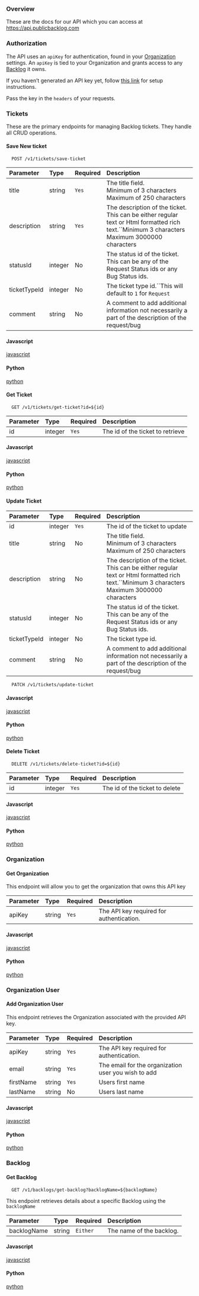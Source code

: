 ### Overview

These are the docs for our API which you can access at https://api.publicbacklog.com

### Authorization

The API uses an `apiKey` for authentication, found in your [Organization]() settings. An `apiKey` is tied to your Organization and grants access to any [Backlog]() it owns.

If you haven’t generated an API key yet, follow [this link]() for setup instructions.

Pass the key in the `headers` of your requests.


### Tickets

These are the primary endpoints for managing Backlog tickets. They handle all CRUD operations.

#### Save New ticket

```http
  POST /v1/tickets/save-ticket
```

| Parameter    | Type    | Required | Description                                                                                                                                       |
| :----------- | :------ | :------- | :------------------------------------------------------------------------------------------------------------------------------------------------ |
| title        | string  | ``Yes``  | The title field.<br />Minimum of 3 characters<br />Maximum of 250 characters                                                                      |
| description  | string  | ``Yes``  | The description of the ticket. This can be either regular text or Html formatted rich text.``Minimum 3 characters<br />Maximum 3000000 characters |
| statusId     | integer | No       | The status id of the ticket. This can be any of the Request Status ids or any Bug Status ids.                                                     |
| ticketTypeId | integer | No       | The ticket type id.``This will default to `1` for `Request`                                                                                       |
| comment      | string  | No       | A comment to add additional information not necessarily a part of the description of the request/bug                                              |

<!-- tabs:start -->

#### **Javascript**

[javascript](examples/save-ticket/javascript.md ":include")

#### **Python**

[python](examples/save-ticket/python.md ":include")

<!-- tabs:end -->

#### Get Ticket

```http
  GET /v1/tickets/get-ticket?id=${id}
```

| Parameter | Type    | Required | Description                      |
| :-------- | :------ | :------- | :------------------------------- |
| id        | integer | ``Yes``  | The id of the ticket to retrieve |

<!-- tabs:start -->

#### **Javascript**

[javascript](examples/get-ticket/javascript.md ":include")

#### **Python**

[python](examples/get-ticket/python.md ":include")

<!-- tabs:end -->

#### Update Ticket

| Parameter    | Type    | Required | Description                                                                                                                                       |
| :----------- | :------ | :------- | :------------------------------------------------------------------------------------------------------------------------------------------------ |
| id           | integer | ``Yes``  | The id of the ticket to update                                                                                                                    |
| title        | string  | No       | The title field.<br />Minimum of 3 characters<br />Maximum of 250 characters                                                                      |
| description  | string  | No       | The description of the ticket. This can be either regular text or Html formatted rich text.``Minimum 3 characters<br />Maximum 3000000 characters |
| statusId     | integer | No       | The status id of the ticket. This can be any of the Request Status ids or any Bug Status ids.                                                     |
| ticketTypeId | integer | No       | The ticket type id.                                                                                                                               |
| comment      | string  | No       | A comment to add additional information not necessarily a part of the description of the request/bug                                              |

```http
  PATCH /v1/tickets/update-ticket
```

<!-- tabs:start -->

#### **Javascript**

[javascript](examples/update-ticket/javascript.md ":include")

#### **Python**

[python](examples/update-ticket/python.md ":include")

<!-- tabs:end -->

#### Delete Ticket

```http
  DELETE /v1/tickets/delete-ticket?id=${id}
```

| Parameter | Type    | Required | Description                    |
| :-------- | :------ | :------- | :----------------------------- |
| id        | integer | ``Yes``  | The id of the ticket to delete |

<!-- tabs:start -->

#### **Javascript**

[javascript](examples/delete-ticket/javascript.md ":include")

#### **Python**

[python](examples/delete-ticket/python.md ":include")

<!-- tabs:end -->

### Organization

#### Get Organization

This endpoint will allow you to get the organization that owns this API key

| Parameter | Type   | Required | Description                              |
| :-------- | :----- | :------- | :--------------------------------------- |
| apiKey    | string | ``Yes``  | The API key required for authentication. |

<!-- tabs:start -->

#### **Javascript**

[javascript](examples/get-organization/javascript.md ":include")

#### **Python**

[python](examples/get-organization/python.md ":include")

<!-- tabs:end -->

### Organization User

#### Add Organization User

This endpoint retrieves the Organization associated with the provided API key.

| Parameter | Type   | Required | Description                                         |
| :-------- | :----- | :------- | :-------------------------------------------------- |
| apiKey    | string | ``Yes``  | The API key required for authentication.            |
| email     | string | ``Yes``  | The email for the organization user you wish to add |
| firstName | string | ``Yes``  | Users first name                                    |
| lastName  | string | No       | Users last name                                     |


<!-- tabs:start -->

#### **Javascript**

[javascript](examples/add-organization-user/javascript.md ":include")

#### **Python**

[python](examples/add-organization-user/python.md ":include")

<!-- tabs:end -->

### Backlog

#### Get Backlog

```http
  GET /v1/backlogs/get-backlog?backlogName=${backlogName}
```

This endpoint retrieves details about a specific Backlog using the `backlogName`

| Parameter   | Type   | Required   | Description              |
| :---------- | :----- | :--------- | :----------------------- |
| backlogName | string | ``Either`` | The name of the backlog. |

<!-- tabs:start -->

#### **Javascript**

[javascript](examples/get-backlog/javascript.md ":include")

#### **Python**

[python](examples/get-backlog/python.md ":include")

<!-- tabs:end -->
